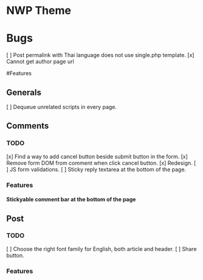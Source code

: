 # NWP Theme 
# Bugs
[ ] Post permalink with Thai language does not use single.php template.
[x] Cannot get author page url

#Features
## Generals
[ ] Dequeue unrelated scripts in every page.

## Comments
### TODO
[x] Find a way to add cancel button beside submit button in the form.
[x] Remove form DOM from comment when click cancel button.
[x] Redesign.
[ ] JS form validations.
[ ] Sticky reply textarea at the bottom of the page.
### Features
#### Stickyable comment bar at the bottom of the page

## Post
### TODO
[ ] Choose the right font family for English, both article and header.
[ ] Share button.
### Features